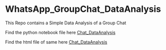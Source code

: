 # WhatsApp_GroupChat_DataAnalysis

This Repo contains a Simple Data Analysis of a Group Chat

Find the python notebook file here [Chat_DataAnalysis](WhatsApp_GroupChat_DataAnalysis.ipynb)

Find the html file of same here [Chat_DataAnalysis](WhatsApp_DataAnalysis.html)
